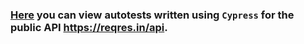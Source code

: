 ### [Here](/cypress/e2e/API_tests.cy.js) you can view autotests written using `Cypress` for the public API https://reqres.in/api.